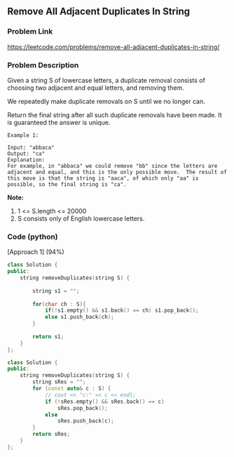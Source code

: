 ## Remove All Adjacent Duplicates In String

### Problem Link

https://leetcode.com/problems/remove-all-adjacent-duplicates-in-string/

### Problem Description 

Given a string S of lowercase letters, a duplicate removal consists of choosing two adjacent and equal letters, and removing them.

We repeatedly make duplicate removals on S until we no longer can.

Return the final string after all such duplicate removals have been made.  It is guaranteed the answer is unique.

```
Example 1:

Input: "abbaca"
Output: "ca"
Explanation: 
For example, in "abbaca" we could remove "bb" since the letters are adjacent and equal, and this is the only possible move.  The result of this move is that the string is "aaca", of which only "aa" is possible, so the final string is "ca".

```

**Note:**

1. 1 <= S.length <= 20000
2. S consists only of English lowercase letters.

### Code (python)

[Approach 1] (94%) 

```c++
class Solution {
public:
    string removeDuplicates(string S) {
        
        string s1 = "";
        
        for(char ch : S){
            if(!s1.empty() && s1.back() == ch) s1.pop_back();
            else s1.push_back(ch);
        }
        
        return s1;
    }
};
```

```c++
class Solution {
public:
    string removeDuplicates(string S) {
        string sRes = "";
        for (const auto& c : S) {
            // cout << "c:" << c << endl;
            if (!sRes.empty() && sRes.back() == c)
                sRes.pop_back();
            else
                sRes.push_back(c);
        }
        return sRes;
    }
};
```